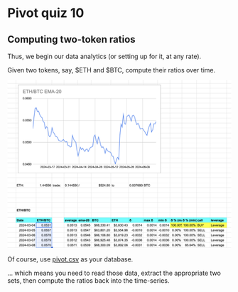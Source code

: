 # Pivot quiz 10

## Computing two-token ratios

Thus, we begin our data analytics (or setting up for it, at any rate).

Given two tokens, say, $ETH and $BTC, compute their ratios over time.

![ETHBTC](imgs/ethbtc-ratios.png)

Of course, use [pivot.csv](../../../../data-files/csv/pivots.csv) as your
database.

... which means you need to read those data, extract the appropriate two sets,
then compute the ratios back into the time-series.
